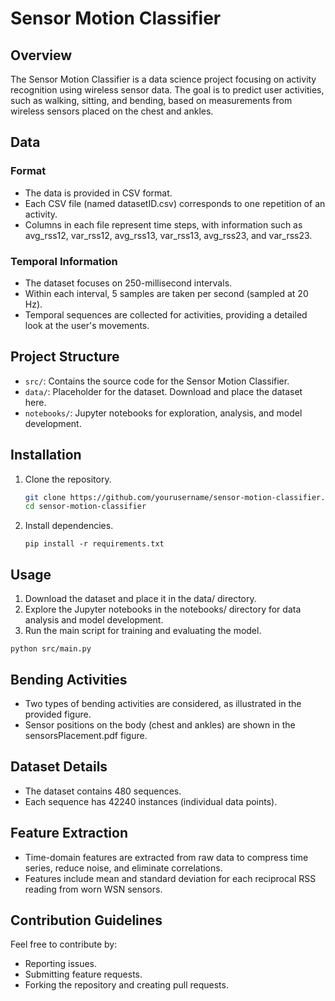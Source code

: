 # Sensor Motion Classifier

## Overview

The Sensor Motion Classifier is a data science project focusing on activity recognition using wireless sensor data. The goal is to predict user activities, such as walking, sitting, and bending, based on measurements from wireless sensors placed on the chest and ankles.

## Data

### Format

- The data is provided in CSV format.
- Each CSV file (named datasetID.csv) corresponds to one repetition of an activity.
- Columns in each file represent time steps, with information such as avg_rss12, var_rss12, avg_rss13, var_rss13, avg_rss23, and var_rss23.

### Temporal Information

- The dataset focuses on 250-millisecond intervals.
- Within each interval, 5 samples are taken per second (sampled at 20 Hz).
- Temporal sequences are collected for activities, providing a detailed look at the user's movements.

## Project Structure

- `src/`: Contains the source code for the Sensor Motion Classifier.
- `data/`: Placeholder for the dataset. Download and place the dataset here.
- `notebooks/`: Jupyter notebooks for exploration, analysis, and model development.

## Installation

1. Clone the repository.
   ```bash
   git clone https://github.com/yourusername/sensor-motion-classifier.git
   cd sensor-motion-classifier
   ```

2. Install dependencies.
   ```
   pip install -r requirements.txt
   ```
## Usage
1. Download the dataset and place it in the data/ directory.
2. Explore the Jupyter notebooks in the notebooks/ directory for data analysis and model development.
3. Run the main script for training and evaluating the model.
```
python src/main.py
```
## Bending Activities
- Two types of bending activities are considered, as illustrated in the provided figure.
- Sensor positions on the body (chest and ankles) are shown in the sensorsPlacement.pdf figure.

## Dataset Details
- The dataset contains 480 sequences.
- Each sequence has 42240 instances (individual data points).
  
## Feature Extraction
- Time-domain features are extracted from raw data to compress time series, reduce noise, and eliminate correlations.
- Features include mean and standard deviation for each reciprocal RSS reading from worn WSN sensors.
  
## Contribution Guidelines
Feel free to contribute by:
- Reporting issues.
- Submitting feature requests.
- Forking the repository and creating pull requests.
   
